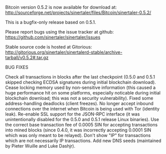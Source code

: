 Bitcoin version 0.5.2 is now available for download at:
http://sourceforge.net/projects/sinertaler/files/Bitcoin/sinertaler-0.5.2/

This is a bugfix-only release based on 0.5.1.

Please report bugs using the issue tracker at github:
https://github.com/sinertaler/sinertaler/issues

Stable source code is hosted at Gitorious:
http://gitorious.org/sinertaler/sinertalerd-stable/archive-tarball/v0.5.2#.tar.gz

BUG FIXES

Check all transactions in blocks after the last checkpoint (0.5.0 and 0.5.1 skipped checking ECDSA signatures during initial blockchain download).
Cease locking memory used by non-sensitive information (this caused a huge performance hit on some platforms, especially noticable during initial blockchain download; this was
not a security vulnerability).
Fixed some address-handling deadlocks (client freezes).
No longer accept inbound connections over the internet when Bitcoin is being used with Tor (identity leak).
Re-enable SSL support for the JSON-RPC interface (it was unintentionally disabled for the 0.5.0 and 0.5.1 release Linux binaries).
Use the correct base transaction fee of 0.0005 SIN for accepting transactions into mined blocks (since 0.4.0, it was incorrectly accepting 0.0001 SIN which was only meant to be relayed).
Don't show "IP" for transactions which are not necessarily IP transactions.
Add new DNS seeds (maintained by Pieter Wuille and Luke Dashjr).
